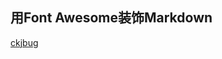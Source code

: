 ## 用Font Awesome装饰Markdown

<i class="fa fa-weixin"></i>[ckjbug](https://...)



<head><script defer src="https://use.fontawesome.com/releases/v5.0.13/js/all.js"></script> <script defer src="https://use.fontawesome.com/releases/v5.0.13/js/v4-shims.js"></script></head><link rel="stylesheet" href="https://use.fontawesome.com/releases/v5.0.13/css/all.css">
